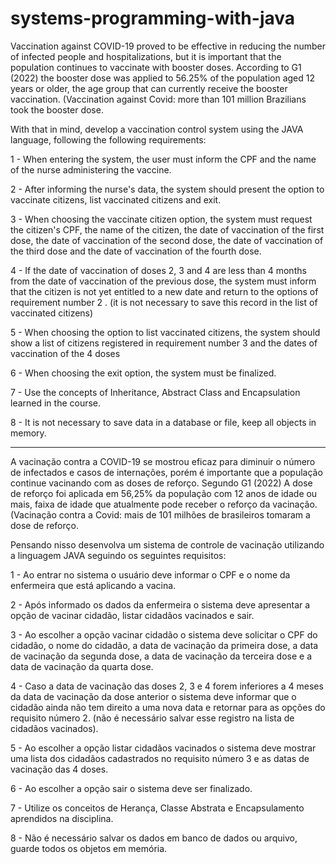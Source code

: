 # systems-programming-with-java

Vaccination against COVID-19 proved to be effective in reducing the number of infected people and hospitalizations, but it is important that the population continues to vaccinate with booster doses. According to G1 (2022) the booster dose was applied to 56.25% of the population aged 12 years or older, the age group that can currently receive the booster vaccination. (Vaccination against Covid: more than 101 million Brazilians took the booster dose.

With that in mind, develop a vaccination control system using the JAVA language, following the following requirements:

1 - When entering the system, the user must inform the CPF and the name of the nurse administering the vaccine.

2 - After informing the nurse's data, the system should present the option to vaccinate citizens, list vaccinated citizens and exit.

3 - When choosing the vaccinate citizen option, the system must request the citizen's CPF, the name of the citizen, the date of vaccination of the first dose, the date of vaccination of the second dose, the date of vaccination of the third dose and the date of vaccination of the fourth dose.

4 - If the date of vaccination of doses 2, 3 and 4 are less than 4 months from the date of vaccination of the previous dose, the system must inform that the citizen is not yet entitled to a new date and return to the options of requirement number 2 . (it is not necessary to save this record in the list of vaccinated citizens)

5 - When choosing the option to list vaccinated citizens, the system should show a list of citizens registered in requirement number 3 and the dates of vaccination of the 4 doses

6 - When choosing the exit option, the system must be finalized.

7 - Use the concepts of Inheritance, Abstract Class and Encapsulation learned in the course.

8 - It is not necessary to save data in a database or file, keep all objects in memory.

--------------------------------------------------------------------------------------------------


A vacinação contra a COVID-19 se mostrou eficaz para diminuir o número de infectados e casos de internações, porém é importante que a população continue vacinando com as doses de reforço. Segundo G1 (2022) A dose de reforço foi aplicada em 56,25% da população com 12 anos de idade ou mais, faixa de idade que atualmente pode receber o reforço da vacinação. (Vacinação contra a Covid: mais de 101 milhões de brasileiros tomaram a dose de reforço.


Pensando nisso desenvolva um sistema de controle de vacinação utilizando a linguagem JAVA seguindo os seguintes requisitos:

1 - Ao entrar no sistema o usuário deve informar o CPF e o nome da enfermeira que está aplicando a vacina.

2 - Após informado os dados da enfermeira o sistema deve apresentar a opção de vacinar cidadão, listar cidadãos vacinados e sair.

3 - Ao escolher a opção vacinar cidadão o sistema deve solicitar o CPF do cidadão, o nome do cidadão, a data de vacinação da primeira dose, a data de vacinação da segunda dose, a data de vacinação da terceira dose e a data de vacinação da quarta dose.

4 - Caso a data de vacinação das doses 2, 3 e 4 forem inferiores a 4 meses da data de vacinação da dose anterior o sistema deve informar que o cidadão ainda não tem direito a uma nova data e retornar para as opções do requisito número 2. (não é necessário salvar esse registro na lista de cidadãos vacinados).

5 - Ao escolher a opção listar cidadãos vacinados o sistema deve mostrar uma lista dos cidadãos cadastrados no requisito número 3 e as datas de vacinação das 4 doses.

6 - Ao escolher a opção sair o sistema deve ser finalizado.

7 - Utilize os conceitos de Herança, Classe Abstrata e Encapsulamento aprendidos na disciplina.

8 - Não é necessário salvar os dados em banco de dados ou arquivo, guarde todos os objetos em memória.

